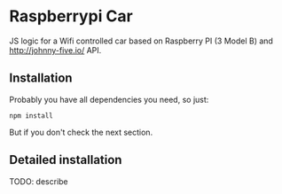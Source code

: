 # Raspberrypi Car

JS logic for a Wifi controlled car based on Raspberry PI (3 Model B) and http://johnny-five.io/ API.


## Installation

Probably you have all dependencies you need, so just:
```
npm install
```
But if you don't check the next section.

## Detailed installation
TODO: describe
